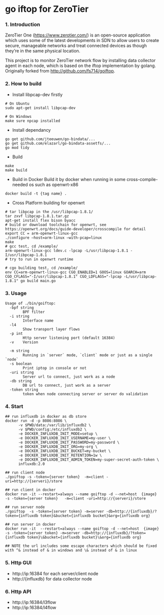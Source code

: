 # go iftop for ZeroTier

### 1. Introduction

ZeroTier One (https://www.zerotier.com/) is an open-source application which uses some of the latest developments in SDN
to allow users to create secure, manageable networks and treat connected devices as though they’re in the same physical
location.

This project is to monitor ZeroTier network flow by installing data collector agent in each node, which is based on the
iftop implementation by golang. Originally forked from http://github.com/fs714/goiftop.

### 2. How to build

- Install libpcap-dev firstly

```
# On Ubuntu
sudo apt-get install libpcap-dev

# On Windows
make sure npcap installed

```

- Install dependancy

```
go get github.com/jteeuwen/go-bindata/...
go get github.com/elazarl/go-bindata-assetfs/...
go mod tidy
```

- Build

```
make
make build
```

- Build in Docker Build it by docker when running in some cross-compile-needed os such as openwrt-x86

```
docker build -t {tag name} .
```

- Cross Platform building for openwrt

```
# tar libpcap in the /usr/libpcap-1.8.1/
tar zxvf libpcap-1.8.1.tar.gz
apt-get install flex bison byacc
# build or download toolchain for openwrt, see https://openwrt.org/docs/guide-developer/crosscompile for detail
export CC = arm-openwrt-linux-gcc
./configure –host=arm-linux –with-pcap=linux
make
# gcc test, cd /example/
arm-openwrt-linux-gcc ldev.c -lpcap -L/usr/libpcap-1.8.1 -I/usr/libpcap-1.8.1
# try to run in openwrt runtime

# cgo building test, cd /example/
env CC=arm-openwrt-linux-gcc CGO_ENABLED=1 GOOS=linux GOARCH=arm CGO_CFLAGS="-I/usr/libpcap-1.8.1" CGO_LDFLAGS="-lpcap -L/usr/libpcap-1.8.1" go build main.go
```

### 3. Usage

```
Usage of ./bin/goiftop:
  -bpf string
        BPF filter
  -i string
        Interface name
  -l4
        Show transport layer flows
  -p int
        Http server listening port (default 16384)
  -v    Version
  
  -m string
        Running in `server` mode, `client` mode or just as a single `node`
  -s boolean
        Print iptop in console or not
  -uri string
        Server url to connect, just work as a node
  -db string
        DB url to connect, just work as a server
  -token string
        token when node connecting server or server do validation    
```

### 4. Start

```
## run influxdb in docker as db store
docker run -d -p 8086:8086 \
      -v $PWD/data:/var/lib/influxdb2 \
      -v $PWD/config:/etc/influxdb2 \
      -e DOCKER_INFLUXDB_INIT_MODE=setup \
      -e DOCKER_INFLUXDB_INIT_USERNAME=my-user \
      -e DOCKER_INFLUXDB_INIT_PASSWORD=my-password \
      -e DOCKER_INFLUXDB_INIT_ORG=my-org \
      -e DOCKER_INFLUXDB_INIT_BUCKET=my-bucket \
      -e DOCKER_INFLUXDB_INIT_RETENTION=1w \
      -e DOCKER_INFLUXDB_INIT_ADMIN_TOKEN=my-super-secret-auth-token \
      influxdb:2.0
      
## run client node
./goiftop -s -token={server token}  -m=client -uri=http://{serveri}/store 

## run client in docker
docker run -it --restart=always --name goiftop -d --net=host  {image}  -s -token={server token}   -m=client -uri=http://{serveri}/store

## run server node
./goiftop  -s -token={server token} -m=server -db=http://{influxdb}/?token={influxdb token}&bucket={influxdb bucket}&org={influxdb org}

## run server in docker
docker run -it  --restart=always --name goiftop -d --net=host  {image}  -s -token={server token} -m=server -db=http://{influxdb}/?token={influxdb token}\&bucket={influxdb bucket}\&org={influxdb org}

## NOTE the url includes some escape characters which should be fixed with ^& instead of & in windows and \& instead of & in linux
```

### 5. Http GUI

- http://ip:16384 for each server/client node
- http://{influxdb} for data collector node

### 6. Http API

- http://ip:16384/l3flow
- http://ip:16384/l4flow

